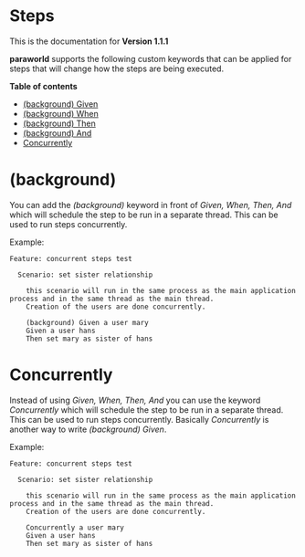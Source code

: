 # Steps

This is the documentation for **Version 1.1.1**

**paraworld** supports the following custom keywords that can be applied for steps that will change how the steps are being executed.


**Table of contents**

- [(background) Given](#background)
- [(background) When](#background)
- [(background) Then](#background)
- [(background) And](#background)
- [Concurrently](#concurrently)

# (background)

You can add the *(background)* keyword in front of *Given, When, Then, And* which will schedule the step to be run in a separate thread. This can be used to run steps concurrently.

Example:

```feature
Feature: concurrent steps test
  
  Scenario: set sister relationship
    
    this scenario will run in the same process as the main application process and in the same thread as the main thread.
    Creation of the users are done concurrently.

    (background) Given a user mary
    Given a user hans
    Then set mary as sister of hans
```

# Concurrently

Instead of using *Given, When, Then, And* you can use the keyword *Concurrently* which will schedule the step to be run in a separate thread. This can be used to run steps concurrently. Basically *Concurrently* is another way to write *(background) Given*.

Example:

```feature
Feature: concurrent steps test
  
  Scenario: set sister relationship
    
    this scenario will run in the same process as the main application process and in the same thread as the main thread.
    Creation of the users are done concurrently.

    Concurrently a user mary
    Given a user hans
    Then set mary as sister of hans
```
